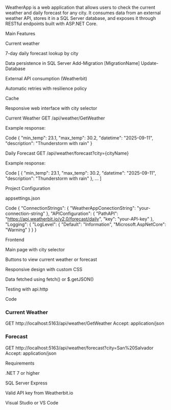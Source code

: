 WeatherApp is a web application that allows users to check the current weather and daily forecast for any city. It consumes data from an external weather API, stores it in a SQL Server database, and exposes it through RESTful endpoints built with ASP.NET Core.

Main Features

Current weather 

7-day daily forecast lookup by city

Data persistence in SQL Server
        Add-Migration [MigrationName]
        Update-Database

External API consumption (Weatherbit)

Automatic retries with resilience policy

Cache

Responsive web interface with city selector

Current Weather GET /api/weather/GetWeather

Example response:

Code
{
  "min_temp": 23.1,
  "max_temp": 30.2,
  "datetime": "2025-09-11",
  "description": "Thunderstorm with rain"
}

Daily Forecast GET /api/weather/forecast?city={cityName}

Example response:

Code
[
  {
    "min_temp": 23.1,
    "max_temp": 30.2,
    "datetime": "2025-09-11",
    "description": "Thunderstorm with rain"
  },
  ...
]

Project Configuration

appsettings.json

Code
{
  "ConnectionStrings": {
    "WeatherAppConectionString": "your-connection-string"
  },
  "APIConfiguration": {
    "PathAPI": "https://api.weatherbit.io/v2.0/forecast/daily",
    "key": "your-API-key"
  },
  "Logging": {
    "LogLevel": {
      "Default": "Information",
      "Microsoft.AspNetCore": "Warning"
    }
  }
}

Frontend

Main page with city selector

Buttons to view current weather or forecast

Responsive design with custom CSS

Data fetched using fetch() or $.getJSON()

Testing with api.http

Code
### Current Weather
GET http://localhost:5163/api/weather/GetWeather
Accept: application/json

### Forecast
GET http://localhost:5163/api/weather/forecast?city=San%20Salvador
Accept: application/json


Requirements

.NET 7 or higher

SQL Server Express

Valid API key from Weatherbit.io

Visual Studio or VS Code
